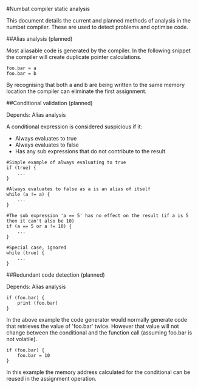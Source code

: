 #Numbat compiler static analysis

This document details the current and planned methods of analysis in the numbat compiler. These are used to detect problems and optimise code.

##Alias analysis (planned)

Most aliasable code is generated by the compiler. In the following snippet the compiler will create duplicate pointer calculations.
```
foo.bar = a
foo.bar = b
```
By recognising that both a and b are being written to the same memory location the compiler can eliminate the first assignment.

##Conditional validation (planned)

Depends: Alias analysis

A conditional expression is considered suspicious if it:
 - Always evaluates to true
 - Always evaluates to false
 - Has any sub expressions that do not contribute to the result

```
#Simple example of always evaluating to true
if (true) {
	...
}

#Always evaluates to false as a is an alias of itself
while (a != a) {
	...
}

#The sub expression 'a == 5' has no effect on the result (if a is 5 then it can't also be 10)
if (a == 5 or a != 10) {
	...
}

#Special case, ignored
while (true) {
	...
}
```

##Redundant code detection (planned)

Depends: Alias analysis

```
if (foo.bar) {
	print (foo.bar)
}
```
In the above example the code generator would normally generate code that retrieves the value of 'foo.bar' twice. However that value will not change between the conditional and the function call (assuming foo.bar is not volatile).

```
if (foo.bar) {
	foo.bar = 10
}
```
In this example the memory address calculated for the conditional can be reused in the assignment operation.
